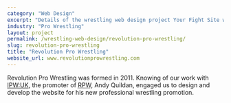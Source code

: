 ```yaml
---
category: "Web Design"
excerpt: "Details of the wrestling web design project Your Fight Site worked on with Revolution Pro Wrestling."
industry: "Pro Wrestling"
layout: project
permalink: /wrestling-web-design/revolution-pro-wrestling/
slug: revolution-pro-wrestling
title: "Revolution Pro Wrestling"
website_url: www.revolutionprowrestling.com
---
```

<p>Revolution Pro Wrestling was formed in 2011. Knowing of our work with <a href="{{ site.baseurl }}/wrestling-web-design/ipw-uk/">IPW:UK</a>, the promoter of <abbr class="initialism" title="Revolution Pro Wrestling">RPW</abbr>, Andy Quildan, engaged us to design and develop the website for his new professional wrestling promotion.</p>
